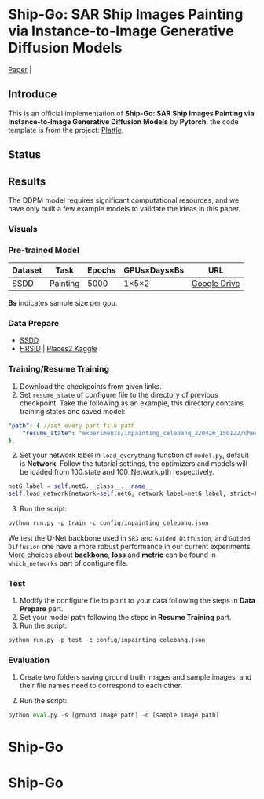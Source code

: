 # Ship-Go: SAR Ship Images Painting via Instance-to-Image Generative Diffusion Models

[Paper](... ) | 
## Introduce

This is an official implementation of **Ship-Go: SAR Ship Images Painting via Instance-to-Image Generative Diffusion Models** by **Pytorch**, the code template is from the project: [Plattle](https://github.com/Janspiry/Palette-Image-to-Image-Diffusion-Models).

## Status

## Results

The DDPM model requires significant computational resources, and we have only built a few example models to validate the ideas in this paper.

### Visuals


### Pre-trained Model

| Dataset   | Task       |  Epochs    | GPUs×Days×Bs | URL                                                          |
| --------- | ---------- | ---------- | ------------ | ------------------------------------------------------------ |
| SSDD      | Painting   | 5000       | 1×5×2        | [Google Drive](https://drive.google.com/drive/folders/1ZhGBmnmGNdDClcEhsAUMR3SdxK3IM-PQ) |

**Bs** indicates sample size per gpu.



### Data Prepare

- [SSDD](https://www.kaggle.com/datasets/badasstechie/celebahq-resized-256x256)
- [HRSID](http://places2.csail.mit.edu/download.html) | [Places2 Kaggle](https://www.kaggle.com/datasets/nickj26/places2-mit-dataset?resource=download)



### Training/Resume Training
1. Download the checkpoints from given links.
1. Set `resume_state` of configure file to the directory of previous checkpoint. Take the following as an example, this directory contains training states and saved model:

```yaml
"path": { //set every part file path
	"resume_state": "experiments/inpainting_celebahq_220426_150122/checkpoint/100" 
},
```
2. Set your network label in `load_everything` function of `model.py`, default is **Network**. Follow the tutorial settings, the optimizers and models will be loaded from 100.state and 100_Network.pth respectively.

```python
netG_label = self.netG.__class__.__name__
self.load_network(network=self.netG, network_label=netG_label, strict=False)
```

3. Run the script:

```python
python run.py -p train -c config/inpainting_celebahq.json
```

We test the U-Net backbone used in `SR3` and `Guided Diffusion`,  and `Guided Diffusion` one have a more robust performance in our current experiments.  More choices about **backbone**, **loss** and **metric** can be found in `which_networks`  part of configure file.

### Test

1. Modify the configure file to point to your data following the steps in **Data Prepare** part.
2. Set your model path following the steps in **Resume Training** part.
3. Run the script:
```python
python run.py -p test -c config/inpainting_celebahq.json
```

### Evaluation
1. Create two folders saving ground truth images and sample images, and their file names need to correspond to each other.

2. Run the script:

```python
python eval.py -s [ground image path] -d [sample image path]
```

# Ship-Go
# Ship-Go
